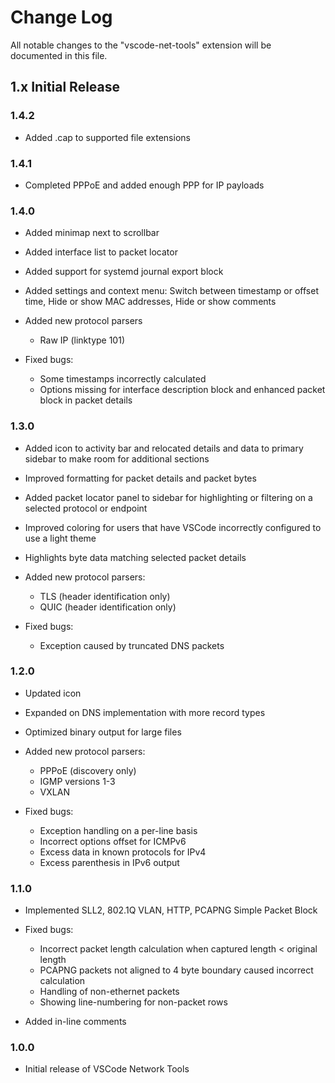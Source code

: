 # Change Log

All notable changes to the "vscode-net-tools" extension will be documented in this file.

## 1.x Initial Release

### 1.4.2

* Added .cap to supported file extensions

### 1.4.1

* Completed PPPoE and added enough PPP for IP payloads

### 1.4.0

* Added minimap next to scrollbar

* Added interface list to packet locator

* Added support for systemd journal export block

* Added settings and context menu: Switch between timestamp or offset time, Hide or show MAC addresses, Hide or show comments 

* Added new protocol parsers
    * Raw IP (linktype 101)

* Fixed bugs:
    * Some timestamps incorrectly calculated
    * Options missing for interface description block and enhanced packet block in packet details

### 1.3.0

* Added icon to activity bar and relocated details and data to primary sidebar to make room for additional sections

* Improved formatting for packet details and packet bytes

* Added packet locator panel to sidebar for highlighting or filtering on a selected protocol or endpoint

* Improved coloring for users that have VSCode incorrectly configured to use a light theme

* Highlights byte data matching selected packet details

* Added new protocol parsers:
    * TLS (header identification only)
    * QUIC (header identification only)

* Fixed bugs:
    * Exception caused by truncated DNS packets 

### 1.2.0

* Updated icon

* Expanded on DNS implementation with more record types

* Optimized binary output for large files

* Added new protocol parsers:
    * PPPoE (discovery only)
    * IGMP versions 1-3
    * VXLAN

* Fixed bugs:
    * Exception handling on a per-line basis
    * Incorrect options offset for ICMPv6
    * Excess data in known protocols for IPv4 
    * Excess parenthesis in IPv6 output

### 1.1.0

* Implemented SLL2, 802.1Q VLAN, HTTP, PCAPNG Simple Packet Block

* Fixed bugs:
    * Incorrect packet length calculation when captured length < original length
    * PCAPNG packets not aligned to 4 byte boundary caused incorrect calculation
    * Handling of non-ethernet packets
    * Showing line-numbering for non-packet rows

* Added in-line comments



### 1.0.0

* Initial release of VSCode Network Tools